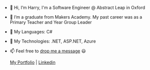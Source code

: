 - 👋 Hi, I’m Harry, I'm a Software Engineer @ Abstract Leap in Oxford
- 🧪 I’m a graduate from Makers Academy. My past career was as a Primary Teacher and Year Group Leader
- 👀 My Languages: C#
- 🌱 My Technologies: .NET, ASP.NET, Azure

- 📫 Feel free to [drop me a message](mailto:hjtrhodes@gmail.com) 😃

   [My Portfolio](https://hrhodes.co.uk)   |   [Linkedin](https://www.linkedin.com/in/hjtrhodes)




